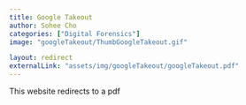 ```yaml
---
title: Google Takeout
author: Sohee Cho
categories: ["Digital Forensics"]
image: "googleTakeout/ThumbGoogleTakeout.gif"

layout: redirect
externalLink: "assets/img/googleTakeout/googleTakeout.pdf"
---
```


This website redirects to a pdf